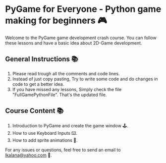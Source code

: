 # PyGame for Everyone - Python game making for beginners 🎮

Welcome to the PyGame game development crash course. You can follow these lessons and have a basic idea about 2D-Game development.
## General Instructions 📚
1. Please read trough all the comments and code lines.
2. Instead of just copy pasting, Try to write some code and do changes in code to get a better idea.
3. If you have missed any lessons, Simply check the file "FullGamePythonFile". That's the updated file.
## Course Content 📚

1. Introduction to PyGame and create the game window 🕹️.
2. How to use Keyboard Inputs ⌨️.
3. How to add sprite animations 🚀.

For any issues or questions, feel free to send an email to lkalana@yahoo.com 📧.
